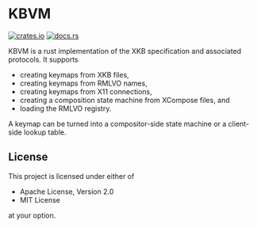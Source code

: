 # KBVM

[![crates.io](https://img.shields.io/crates/v/kbvm.svg)](http://crates.io/crates/kbvm)
[![docs.rs](https://docs.rs/kbvm/badge.svg)](http://docs.rs/kbvm)

KBVM is a rust implementation of the XKB specification and associated protocols. It
supports

- creating keymaps from XKB files,
- creating keymaps from RMLVO names,
- creating keymaps from X11 connections,
- creating a composition state machine from XCompose files, and
- loading the RMLVO registry.

A keymap can be turned into a compositor-side state machine or a client-side lookup table.

## License

This project is licensed under either of

- Apache License, Version 2.0
- MIT License

at your option.
